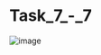 # Task_7_-_7
![image](https://user-images.githubusercontent.com/90615070/150115404-d86f9160-7342-404b-ab99-0b8fc1a2eec2.png)
